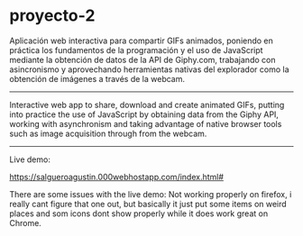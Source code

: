 # proyecto-2

Aplicación web interactiva para compartir GIFs animados, poniendo en práctica los fundamentos de la programación y el uso de JavaScript mediante la obtención de datos de la API de Giphy.com,  trabajando con asincronismo y aprovechando herramientas nativas del explorador como la obtención de imágenes a través de la webcam.

-------------------------------------------------------------------------------------------------------------------------------------------------------------------------
Interactive web app to share, download and create animated GIFs, putting into practice the use of JavaScript by obtaining data from the Giphy API, working with asynchronism and taking advantage of native browser tools such as image acquisition through from the webcam.

-------------------------------------------------------------------------------------------------------------------------------------------------------------------------

Live demo: 

https://salgueroagustin.000webhostapp.com/index.html#


There are some issues with the live demo: Not working properly on firefox, i really cant figure that one out, but basically it just put some items on weird places and som icons dont show properly while it does work great on Chrome.
